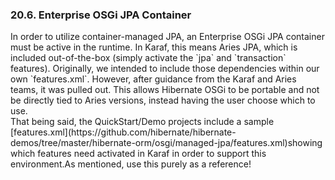 ### 20.6. Enterprise OSGi JPA Container
<div class="paragraph">
In order to utilize container-managed JPA, an Enterprise OSGi JPA container must be active in the runtime.
In Karaf, this means Aries JPA, which is included out-of-the-box (simply activate the `jpa` and `transaction` features).
Originally, we intended to include those dependencies within our own `features.xml`.
However, after guidance from the Karaf and Aries teams, it was pulled out.
This allows Hibernate OSGi to be portable and not be directly tied to Aries versions, instead having the user choose which to use.
</div>
<div class="paragraph">
 That being said, the QuickStart/Demo projects include a sample [features.xml](https://github.com/hibernate/hibernate-demos/tree/master/hibernate-orm/osgi/managed-jpa/features.xml)showing which features need activated in Karaf in order to support this environment.As mentioned, use this purely as a reference!
</div>
</div>